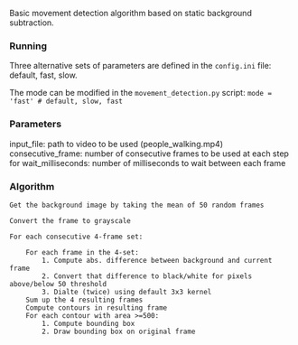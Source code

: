 Basic movement detection algorithm based on static background subtraction.


### Running

Three alternative sets of parameters are defined in the `config.ini` file: default, fast, slow. 

The mode can be modified in the `movement_detection.py` script: `mode = 'fast' # default, slow, fast`
### Parameters

input_file: path to video to be used (people_walking.mp4)
consecutive_frame: number of consecutive frames to be used at each step for 
wait_milliseconds: number of milliseconds to wait between each frame

### Algorithm

```text
Get the background image by taking the mean of 50 random frames

Convert the frame to grayscale

For each consecutive 4-frame set:

    For each frame in the 4-set:
        1. Compute abs. difference between background and current frame
        2. Convert that difference to black/white for pixels above/below 50 threshold
        3. Dialte (twice) using default 3x3 kernel
    Sum up the 4 resulting frames
    Compute contours in resulting frame
    For each contour with area >=500:
        1. Compute bounding box
        2. Draw bounding box on original frame
```
